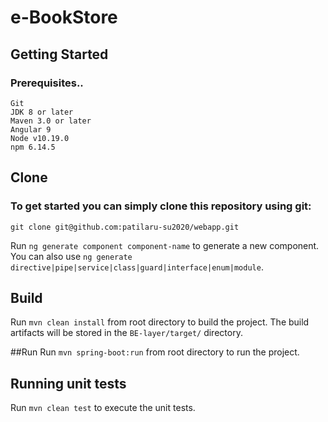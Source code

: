 # e-BookStore

## Getting Started

### Prerequisites..
	Git
	JDK 8 or later
	Maven 3.0 or later
	Angular 9
	Node v10.19.0
	npm 6.14.5



## Clone

### To get started you can simply clone this repository using git:

	git clone git@github.com:patilaru-su2020/webapp.git

Run `ng generate component component-name` to generate a new component. You can also use `ng generate directive|pipe|service|class|guard|interface|enum|module`.

## Build

Run `mvn clean install` from root directory to build the project. The build artifacts will be stored in the `BE-layer/target/` directory.

##Run
Run `mvn spring-boot:run` from root directory to run the project.


## Running unit tests

Run `mvn clean test` to execute the unit tests.

